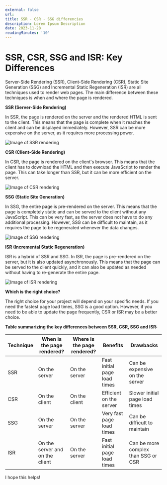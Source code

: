 ```yaml
---
external: false
url: 
title: SSR - CSR - SSG differencies
description: Lorem Ipsum Description
date: 2023-11-28
readingMinutes: '10'
---
```


# SSR, CSR, SSG and ISR: Key Differences

Server-Side Rendering (SSR), Client-Side Rendering (CSR), Static Site Generation (SSG) and Incremental Static Regeneration (ISR) are all techniques used to render web pages. The main difference between these techniques is when and where the page is rendered.

**SSR (Server-Side Rendering)**

In SSR, the page is rendered on the server and the rendered HTML is sent to the client. This means that the page is complete when it reaches the client and can be displayed immediately. However, SSR can be more expensive on the server, as it requires more processing power.

![Image of SSR rendering](https://upload.wikimedia.org/wikipedia/commons/thumb/e/e9/SSR_vs_CSR.svg/1200px-SSR_vs_CSR.svg.png)

**CSR (Client-Side Rendering)**

In CSR, the page is rendered on the client's browser. This means that the client has to download the HTML and then execute JavaScript to render the page. This can take longer than SSR, but it can be more efficient on the server.

![Image of CSR rendering](https://miro.medium.com/max/1400/1*2k890319133-k6294-v078.png)

**SSG (Static Site Generation)**

In SSG, the entire page is pre-rendered on the server. This means that the page is completely static and can be served to the client without any JavaScript. This can be very fast, as the server does not have to do any additional processing. However, SSG can be difficult to maintain, as it requires the page to be regenerated whenever the data changes.

![Image of SSG rendering](https://upload.wikimedia.org/wikipedia/commons/thumb/e/e7/SSR_vs_CSR_vs_SSG.svg/1200px-SSR_vs_CSR_vs_SSG.svg.png)

**ISR (Incremental Static Regeneration)**

ISR is a hybrid of SSR and SSG. In ISR, the page is pre-rendered on the server, but it is also updated asynchronously. This means that the page can be served to the client quickly, and it can also be updated as needed without having to re-generate the entire page.

![Image of ISR rendering](https://upload.wikimedia.org/wikipedia/commons/thumb/e/ee/SSR_vs_CSR_vs_SSG_vs_ISR.svg/1200px-SSR_vs_CSR_vs_SSG_vs_ISR.svg.png)

**Which is the right choice?**

The right choice for your project will depend on your specific needs. If you need the fastest page load times, SSG is a good option. However, if you need to be able to update the page frequently, CSR or ISR may be a better choice.

**Table summarizing the key differences between SSR, CSR, SSG and ISR:**

| Technique | When is the page rendered? | Where is the page rendered? | Benefits | Drawbacks |
|---|---|---|---|---|
| SSR | On the server | On the server | Fast initial page load times | Can be expensive on the server |
| CSR | On the client | On the client | Efficient on the server | Slower initial page load times |
| SSG | On the server | On the server | Very fast page load times | Can be difficult to maintain |
| ISR | On the server and on the client | On the server | Fast initial page load times | Can be more complex than SSG or CSR |

I hope this helps!
